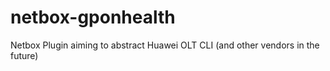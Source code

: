 # netbox-gponhealth
Netbox Plugin aiming to abstract Huawei OLT CLI (and other vendors in the future)
